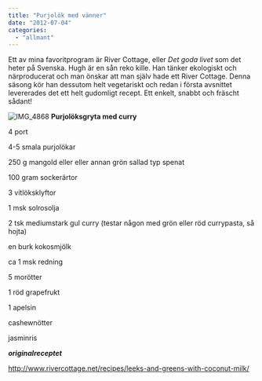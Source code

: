 ```yaml
---
title: "Purjolök med vänner"
date: "2012-07-04"
categories: 
  - "allmant"
---
```


Ett av mina favoritprogram är River Cottage, eller _Det goda livet_ som det heter på Svenska. Hugh är en sån reko kille. Han tänker ekologiskt och närproducerat och man önskar att man själv hade ett River Cottage. Denna säsong kör han dessutom helt vegetariskt och redan i första avsnittet levererades det ett helt gudomligt recept. Ett enkelt, snabbt och fräscht sådant!

 ![](/static/img/IMG_4868-1024x682.jpg "IMG_4868")
 **Purjolöksgryta med curry**

4 port

4-5 smala purjolökar

250 g mangold eller eller annan grön sallad typ spenat

100 gram sockerärtor

3 vitlöksklyftor

1 msk solrosolja

2 tsk mediumstark gul curry (testar någon med grön eller röd currypasta, så hojta)

en burk kokosmjölk

ca 1 msk redning

5 morötter

1 röd grapefrukt

1 apelsin

cashewnötter

jasminris

**_originalreceptet_**

http://www.rivercottage.net/recipes/leeks-and-greens-with-coconut-milk/
